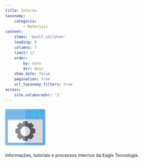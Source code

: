 ```yaml
---
title: Interno
taxonomy:
    categoria:
        - Materiais
content:
    items: '@self.children'
    leading: 0
    columns: 3
    limit: 12
    order:
        by: date
        dir: desc
    show_date: false
    pagination: true
    url_taxonomy_filters: true
access:
    site.colaborador: '1'
---
```


![Logo sessão interno](006-software.png)

Informações, tutoriais e processos internos da Eagle Tecnologia.
